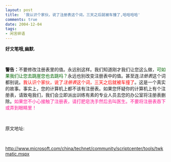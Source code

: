 ```yaml
---
layout: post
title:  '我认识个家伙，说了注册表这个词，三天之后就被车撞了,哈哈哈哈'
comments: true
date: 2004-12-04
tags:
- 闲言碎语
---
```


<p><strong>好文笔哦,幽默.</strong></p>
<br /><p><strong>警告：</strong>不要修改注册表里的值。永远别这样。我们知道刚才我们让您这么做，<font color="#006400">可如果我们让您去跳崖您也去跳吗？</font>永远也别改变注册表中的值。甚至连<i>注册表</i>这个词都别说。<font color="#ff0000">我认识个家伙，说了<i>注册表</i>这个词，三天之后就被车撞了</font>。这是一个真实的故事。事实上，您的计算机上都不该有注册表。如果您怀疑你的计算机上有个注册表，请致电我们，我们会立即派出训练有素的专业人员去您的办公室将注册表删除。<font color="#ff1493">如果您不小心接触了注册表，请打肥皂洗手然后去叫医生。不要将注册表吞下或弄到眼睛里！</font></p>
<br /><p>原文地址:</p>
<br /><p><a href="http://www.microsoft.com/china/technet/community/scriptcenter/tools/twkmatic.mspx">http://www.microsoft.com/china/technet/community/scriptcenter/tools/twkmatic.mspx</a></p>				
